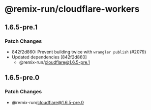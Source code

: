 # @remix-run/cloudflare-workers

## 1.6.5-pre.1

### Patch Changes

- 842f2d860: Prevent building twice with `wrangler publish` (#2079)
- Updated dependencies [842f2d860]
  - @remix-run/cloudflare@1.6.5-pre.1

## 1.6.5-pre.0

### Patch Changes

- @remix-run/cloudflare@1.6.5-pre.0
